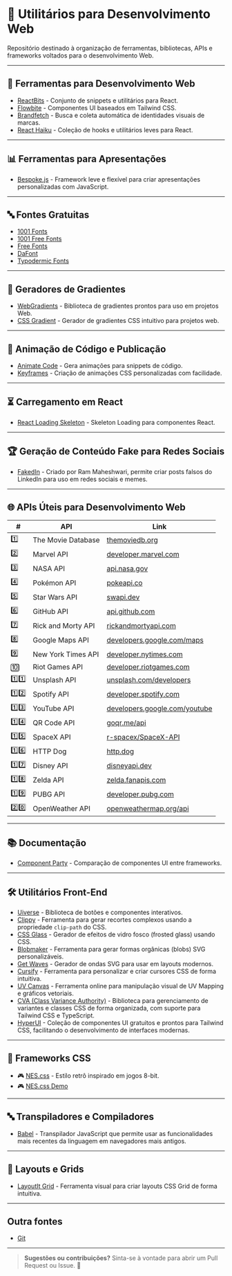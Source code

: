 # 🚀 Utilitários para Desenvolvimento Web  

Repositório destinado à organização de ferramentas, bibliotecas, APIs e frameworks voltados para o desenvolvimento Web.  

---

## 🔧 Ferramentas para Desenvolvimento Web  
- [ReactBits](https://www.reactbits.dev/) - Conjunto de snippets e utilitários para React.  
- [Flowbite](https://flowbite.com/) - Componentes UI baseados em Tailwind CSS.  
- [Brandfetch](https://brandfetch.com/) - Busca e coleta automática de identidades visuais de marcas.
- [React Haiku](https://www.reacthaiku.dev/) - Coleção de hooks e utilitários leves para React.  

---

## 📊 Ferramentas para Apresentações  
- [Bespoke.js](https://markdalgleish.com/projects/bespoke.js/) - Framework leve e flexível para criar apresentações personalizadas com JavaScript.  

---

## 🔤 Fontes Gratuitas  
- [1001 Fonts](https://www.1001fonts.com/)  
- [1001 Free Fonts](https://www.1001freefonts.com/)  
- [Free Fonts](https://www.freefonts.io/)  
- [DaFont](https://www.dafont.com/)  
- [Typodermic Fonts](https://typodermicfonts.com/)  

---

## 🎨 Geradores de Gradientes  
- [WebGradients](https://webgradients.com/) - Biblioteca de gradientes prontos para uso em projetos Web.  
- [CSS Gradient](https://cssgradient.io/) - Gerador de gradientes CSS intuitivo para projetos web.

---

## 🎥 Animação de Código e Publicação  
- [Animate Code](https://www.animate-code.com/) - Gera animações para snippets de código.  
- [Keyframes](https://keyframes.app/) - Criação de animações CSS personalizadas com facilidade.

---

## ⏳ Carregamento em React  
- [React Loading Skeleton](https://github.com/dvtng/react-loading-skeleton) - Skeleton Loading para componentes React.  

---

## 🏆 Geração de Conteúdo Fake para Redes Sociais  
- [FakedIn](https://fakedin-app.netlify.app/) - Criado por Ram Maheshwari, permite criar posts falsos do LinkedIn para uso em redes sociais e memes.  

---

## 🌐 APIs Úteis para Desenvolvimento Web  

| #  | API | Link |
|----|----------------|--------------------------------|
| 1️⃣  | The Movie Database | [themoviedb.org](https://www.themoviedb.org/) |
| 2️⃣  | Marvel API | [developer.marvel.com](https://developer.marvel.com/) |
| 3️⃣  | NASA API | [api.nasa.gov](https://api.nasa.gov/) |
| 4️⃣  | Pokémon API | [pokeapi.co](https://pokeapi.co/) |
| 5️⃣  | Star Wars API | [swapi.dev](https://swapi.dev/) |
| 6️⃣  | GitHub API | [api.github.com](https://api.github.com/) |
| 7️⃣  | Rick and Morty API | [rickandmortyapi.com](https://rickandmortyapi.com/) |
| 8️⃣  | Google Maps API | [developers.google.com/maps](https://developers.google.com/maps) |
| 9️⃣  | New York Times API | [developer.nytimes.com](https://developer.nytimes.com/) |
| 🔟  | Riot Games API | [developer.riotgames.com](https://developer.riotgames.com/) |
| 1️⃣1️⃣  | Unsplash API | [unsplash.com/developers](https://unsplash.com/developers) |
| 1️⃣2️⃣  | Spotify API | [developer.spotify.com](https://developer.spotify.com/) |
| 1️⃣3️⃣  | YouTube API | [developers.google.com/youtube](https://developers.google.com/youtube/) |
| 1️⃣4️⃣  | QR Code API | [goqr.me/api](https://goqr.me/api) |
| 1️⃣5️⃣  | SpaceX API | [r-spacex/SpaceX-API](https://github.com/r-spacex/SpaceX-API) |
| 1️⃣6️⃣  | HTTP Dog | [http.dog](https://http.dog/) |
| 1️⃣7️⃣  | Disney API | [disneyapi.dev](https://disneyapi.dev/) |
| 1️⃣8️⃣  | Zelda API | [zelda.fanapis.com](https://zelda.fanapis.com/) |
| 1️⃣9️⃣  | PUBG API | [developer.pubg.com](https://developer.pubg.com/) |
| 2️⃣0️⃣  | OpenWeather API | [openweathermap.org/api](https://openweathermap.org/api) |

---

## 📚 Documentação  
- [Component Party](https://component-party.dev/) - Comparação de componentes UI entre frameworks.  

---

## 🛠️ Utilitários Front-End  
- [Uiverse](https://uiverse.io/) - Biblioteca de botões e componentes interativos.  
- [Clippy](https://bennettfeely.com/clippy/) - Ferramenta para gerar recortes complexos usando a propriedade `clip-path` do CSS.  
- [CSS Glass](https://css.glass/) - Gerador de efeitos de vidro fosco (frosted glass) usando CSS.  
- [Blobmaker](https://www.blobmaker.app/) - Ferramenta para gerar formas orgânicas (blobs) SVG personalizáveis.  
- [Get Waves](https://getwaves.io/) - Gerador de ondas SVG para usar em layouts modernos.
- [Cursify](https://cursify.vercel.app/) - Ferramenta para personalizar e criar cursores CSS de forma intuitiva.
- [UV Canvas](https://uvcanvas.com/) - Ferramenta online para manipulação visual de UV Mapping e gráficos vetoriais.
- [CVA (Class Variance Authority)](https://cva.style/docs) - Biblioteca para gerenciamento de variantes e classes CSS de forma organizada, com suporte para Tailwind CSS e TypeScript.
- [HyperUI](https://www.hyperui.dev/) - Coleção de componentes UI gratuitos e prontos para Tailwind CSS, facilitando o desenvolvimento de interfaces modernas. 
---

## 🎨 Frameworks CSS  
- 🎮 [NES.css](https://github.com/nostalgic-css/NES.css) - Estilo retrô inspirado em jogos 8-bit.  
- 🎮 [NES.css Demo](https://nostalgic-css.github.io/NES.css/)  

---

## 🔤 Transpiladores e Compiladores  
- [Babel](https://babeljs.io/) - Transpilador JavaScript que permite usar as funcionalidades mais recentes da linguagem em navegadores mais antigos.  

---

## 📐 Layouts e Grids  
- [LayoutIt Grid](https://grid.layoutit.com/) - Ferramenta visual para criar layouts CSS Grid de forma intuitiva.

---

## Outra fontes  
- [Git](https://github.com/yurimutti/recursos-frontend?tab=readme-ov-file#emoji)  

---

> **Sugestões ou contribuições?** Sinta-se à vontade para abrir um Pull Request ou Issue. 🚀  
